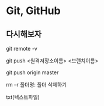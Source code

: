# Git, GitHub

## 다시해보자

git remote -v

git push <원격저장소이름> <브랜치이름>

git push origin master

rm –r 폴더명: 폴더 삭제하기

txt(텍스트파일)